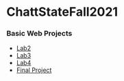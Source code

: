# ChattStateFall2021

<h3>Basic Web Projects</h3>

<ul>
    <li><a href="Lab 2/index.html" target="_blank">Lab2</a></li>
    <li><a href="Lab 3 - Responsive/index.html" target="_blank">Lab3</a></li>
    <li><a href="Lab 4/index.html" target="_blank">Lab4</a></li>
    <li><a href="Final Project/index.html" target="_blank">Final Project</a></li>
</ul>